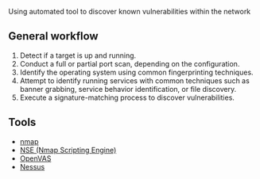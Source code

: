 Using automated tool to discover known vulnerabilities within the network

## General workflow
1.  Detect if a target is up and running.
2.  Conduct a full or partial port scan, depending on the configuration.
3.  Identify the operating system using common fingerprinting techniques.
4.  Attempt to identify running services with common techniques such as banner grabbing, service behavior identification, or file discovery.
5.  Execute a signature-matching process to discover vulnerabilities.

## Tools
- [nmap](../Tools/nmap.md)
- [NSE (Nmap Scripting Engine)](../Tools/nmap.md#NSE%20(Nmap%20Scripting%20Engine))
- [OpenVAS](https://www.openvas.org/)
- [Nessus](https://www.tenable.com/)